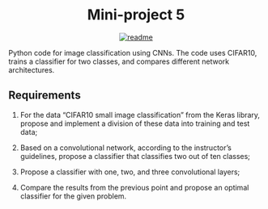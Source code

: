 <div align="center">
<h1>Mini-project 5</h1>
</div>

<div align="center">

[![readme](https://img.shields.io/badge/README-in_Polish-red)](https://github.com/mbednarek98/School-Projects/blob/master/MIW/MIW5/README.pl-PL.md)

</div>

Python code for image classification using CNNs. The code uses CIFAR10, trains a classifier for two classes, and compares different network architectures.

## Requirements

1. For the data “CIFAR10 small image classification” from the Keras library, propose and implement a division of these data into training and test data; 

2. Based on a convolutional network, according to the instructor’s guidelines, propose a classifier that classifies two out of ten classes;

3. Propose a classifier with one, two, and three convolutional layers; 

4. Compare the results from the previous point and propose an optimal classifier for the given problem.